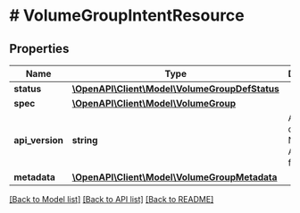 # # VolumeGroupIntentResource

## Properties

Name | Type | Description | Notes
------------ | ------------- | ------------- | -------------
**status** | [**\OpenAPI\Client\Model\VolumeGroupDefStatus**](VolumeGroupDefStatus.md) |  | [optional]
**spec** | [**\OpenAPI\Client\Model\VolumeGroup**](VolumeGroup.md) |  | [optional]
**api_version** | **string** | API Version of the Nutanix v3 API framework. | [optional] [default to '3.1.0']
**metadata** | [**\OpenAPI\Client\Model\VolumeGroupMetadata**](VolumeGroupMetadata.md) |  |

[[Back to Model list]](../../README.md#models) [[Back to API list]](../../README.md#endpoints) [[Back to README]](../../README.md)
